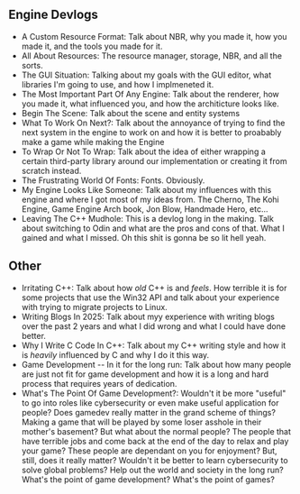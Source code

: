 ## Engine Devlogs 
- A Custom Resource Format: Talk about NBR, why you made it, how you made it, and the tools you made for it.
- All About Resources: The resource manager, storage, NBR, and all the sorts. 
- The GUI Situation: Talking about my goals with the GUI editor, what libraries I'm going to use, and how I implmeneted it.
- The Most Important Part Of Any Engine: Talk about the renderer, how you made it, what influenced you, and how the architicture looks like. 
- Begin The Scene: Talk about the scene and entity systems
- What To Work On Next?: Talk about the annoyance of trying to find the next system in the engine to work on and how it is better to proabably make a game while making the Engine
- To Wrap Or Not To Wrap: Talk about the idea of either wrapping a certain third-party library around our implementation or creating it from scratch instead.
- The Frustrating World Of Fonts: Fonts. Obviously.
- My Engine Looks Like Someone: Talk about my influences with this engine and where I got most of my ideas from. The Cherno, The Kohi Engine, Game Engine Arch book, Jon Blow, Handmade Hero, etc...
- Leaving The C++ Mudhole: This is a devlog long in the making. Talk about switching to Odin and what are the pros and cons of that. What I gained and what I missed. Oh this shit is gonna be so lit hell yeah.

## Other 
- Irritating C++: Talk about how _old_ C++ is and _feels_. How terrible it is for some projects that use the Win32 API and talk about your experience with trying to migrate projects to Linux.
- Writing Blogs In 2025: Talk about myy experience with writing blogs over the past 2 years and what I did wrong and what I could have done better. 
- Why I Write C Code In C++: Talk about my C++ writing style and how it is _heavily_ influenced by C and why I do it this way.
- Game Development -- In it for the long run: Talk about how many people are just not fit for game development and how it is a long and hard process that requires years of dedication.
- What's The Point Of Game Development?: Wouldn't it be more "useful" to go into roles like cybersecurity or even make useful application for people? Does gamedev really matter in the grand scheme of things? Making a game that will be played by some loser asshole in their mother's basement? But what about the normal people? The people that have terrible jobs and come back at the end of the day to relax and play your game? These people are dependant on you for enjoyment? But, still, does it really matter? Wouldn't it be better to learn cybersecurity to solve global problems? Help out the world and society in the long run? What's the point of game development? What's the point of games?
